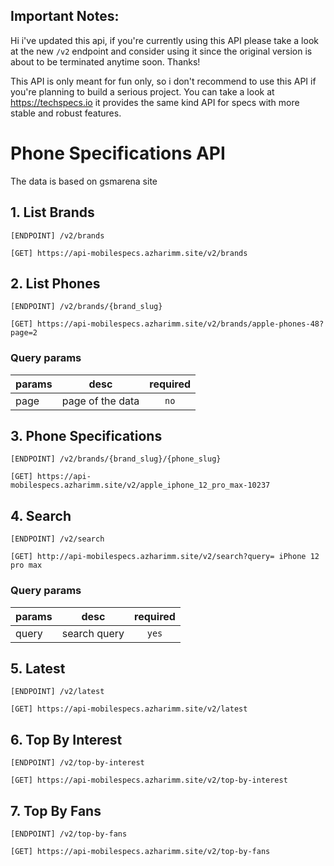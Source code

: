 ## Important Notes:
Hi i've updated this api, if you're currently using this API please take a look at the new `/v2` endpoint and consider using it since the original version is about to be terminated anytime soon. Thanks!

This API is only meant for fun only, so i don't recommend to use this API if you're planning to build a serious project. You can take a look at https://techspecs.io it provides the same kind API for specs with more stable and robust features.

# Phone Specifications API
The data is based on gsmarena site
## 1. List Brands
```
[ENDPOINT] /v2/brands
```
```
[GET] https://api-mobilespecs.azharimm.site/v2/brands
```

## 2. List Phones
```
[ENDPOINT] /v2/brands/{brand_slug}
```
```
[GET] https://api-mobilespecs.azharimm.site/v2/brands/apple-phones-48?page=2
```
### Query params
| params        | desc | required |
| --------------- |:---------:|:---------:|
| page | page of the data | `no` |


## 3. Phone Specifications
```
[ENDPOINT] /v2/brands/{brand_slug}/{phone_slug}
```
```
[GET] https://api-mobilespecs.azharimm.site/v2/apple_iphone_12_pro_max-10237
```

## 4. Search
```
[ENDPOINT] /v2/search
```
```
[GET] http://api-mobilespecs.azharimm.site/v2/search?query= iPhone 12 pro max
```
### Query params
| params        | desc | required |
| --------------- |:---------:|:---------:|
| query | search query | `yes` |

## 5. Latest
```
[ENDPOINT] /v2/latest
```
```
[GET] https://api-mobilespecs.azharimm.site/v2/latest
```

## 6. Top By Interest
```
[ENDPOINT] /v2/top-by-interest
```
```
[GET] https://api-mobilespecs.azharimm.site/v2/top-by-interest
```

## 7. Top By Fans
```
[ENDPOINT] /v2/top-by-fans
```
```
[GET] https://api-mobilespecs.azharimm.site/v2/top-by-fans
```

